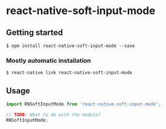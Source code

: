# react-native-soft-input-mode

## Getting started

`$ npm install react-native-soft-input-mode --save`

### Mostly automatic installation

`$ react-native link react-native-soft-input-mode`

## Usage
```javascript
import RNSoftInputMode from 'react-native-soft-input-mode';

// TODO: What to do with the module?
RNSoftInputMode;
```
